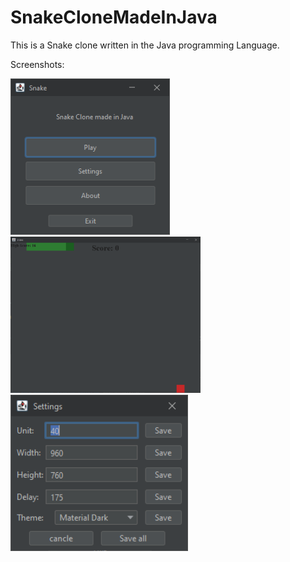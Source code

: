 # SnakeCloneMadeInJava
This is a Snake clone written in the Java programming Language.

Screenshots:

<img src="assets/Home.png" alt="Home" name="Home" height="250"/>
<img src="assets/ingame.png" alt="Ingame" title="Ingame" height="250"/>
<img src="assets/Settings.png" alt="Settings" title="Settings" height="250"/>